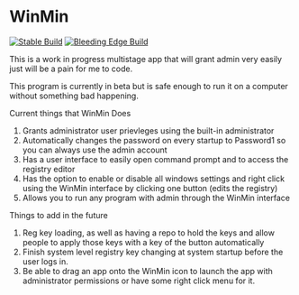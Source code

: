 # WinMin
[![Stable Build](https://github.com/awesomegamergame/WinMin/actions/workflows/ReleaseBuild.yml/badge.svg)](https://github.com/awesomegamergame/WinMin/releases)
[![Bleeding Edge Build](https://github.com/awesomegamergame/WinMin/actions/workflows/DebugBuild.yml/badge.svg)](https://github.com/awesomegamergame/WinMin/actions/workflows/DebugBuild.yml)

This is a work in progress multistage app that will grant admin very easily just will be a pain for me to code.

This program is currently in beta but is safe enough to run it on a computer without something bad happening.

Current things that WinMin Does
1. Grants administrator user prievleges using the built-in administrator
2. Automatically changes the password on every startup to Password1 so you can always use the admin account
3. Has a user interface to easily open command prompt and to access the registry editor
4. Has the option to enable or disable all windows settings and right click using the WinMin interface by clicking one button (edits the registry)
5. Allows you to run any program with admin through the WinMin interface

Things to add in the future
1. Reg key loading, as well as having a repo to hold the keys and allow people to apply those keys with a key of the button automatically
2. Finish system level registry key changing at system startup before the user logs in.
3. Be able to drag an app onto the WinMin icon to launch the app with administrator permissions or have some right click menu for it.
